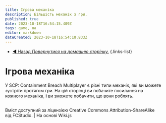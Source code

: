 ```yaml
---
title: Ігрова механіка
description: Більшість механік з гри.
published: true
date: 2023-10-18T16:54:15.409Z
tags: game, ua
editor: markdown
dateCreated: 2023-10-18T16:54:10.833Z
---
```



- [:arrow_backward: Назад *Повернутися на домашню сторінку.*](/uk/home#single-playerco-op)
{.links-list}
# Ігрова механіка
У SCP: Containment Breach Multiplayer є різні типи механік, які ви можете зустріти протягом гри. На цій сторінці ви побачите посилання на кожного механіка, і ви зможете побачити, що вони роблять.
##
Вміст доступний за ліцензією Creative Commons Attribution-ShareAlike від FCStudio. | На основі Wiki.js